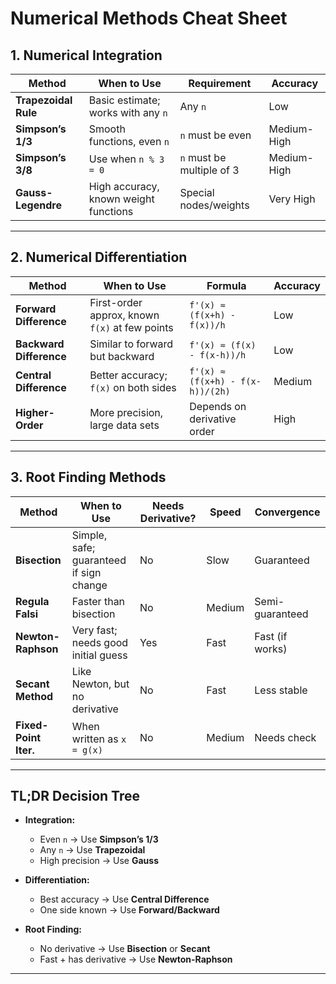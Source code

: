 # Numerical Methods Cheat Sheet

## 1. Numerical Integration

| Method               | When to Use                                      | Requirement               | Accuracy     |
|----------------------|--------------------------------------------------|----------------------------|--------------|
| **Trapezoidal Rule** | Basic estimate; works with any `n`              | Any `n`                    | Low          |
| **Simpson’s 1/3**    | Smooth functions, even `n`                      | `n` must be even           | Medium-High  |
| **Simpson’s 3/8**    | Use when `n % 3 = 0`                            | `n` must be multiple of 3  | Medium-High  |
| **Gauss-Legendre**   | High accuracy, known weight functions           | Special nodes/weights      | Very High    |

---

## 2. Numerical Differentiation

| Method                | When to Use                                      | Formula                    | Accuracy     |
|-----------------------|--------------------------------------------------|-----------------------------|--------------|
| **Forward Difference**| First-order approx, known `f(x)` at few points  | `f'(x) ≈ (f(x+h) - f(x))/h` | Low          |
| **Backward Difference**| Similar to forward but backward                 | `f'(x) ≈ (f(x) - f(x-h))/h` | Low          |
| **Central Difference**| Better accuracy; `f(x)` on both sides           | `f'(x) ≈ (f(x+h) - f(x-h))/(2h)` | Medium   |
| **Higher-Order**       | More precision, large data sets                 | Depends on derivative order | High         |

---

## 3. Root Finding Methods

| Method                 | When to Use                                   | Needs Derivative? | Speed      | Convergence     |
|------------------------|-----------------------------------------------|--------------------|------------|------------------|
| **Bisection**          | Simple, safe; guaranteed if sign change       | No                 | Slow       | Guaranteed       |
| **Regula Falsi**       | Faster than bisection                         | No                 | Medium     | Semi-guaranteed  |
| **Newton-Raphson**     | Very fast; needs good initial guess           | Yes                | Fast       | Fast (if works)  |
| **Secant Method**      | Like Newton, but no derivative                | No                 | Fast       | Less stable      |
| **Fixed-Point Iter.**  | When written as `x = g(x)`                    | No                 | Medium     | Needs check      |

---

## TL;DR Decision Tree

- **Integration:**
  - Even `n` → Use **Simpson’s 1/3**
  - Any `n` → Use **Trapezoidal**
  - High precision → Use **Gauss**

- **Differentiation:**
  - Best accuracy → Use **Central Difference**
  - One side known → Use **Forward/Backward**

- **Root Finding:**
  - No derivative → Use **Bisection** or **Secant**
  - Fast + has derivative → Use **Newton-Raphson**

---
